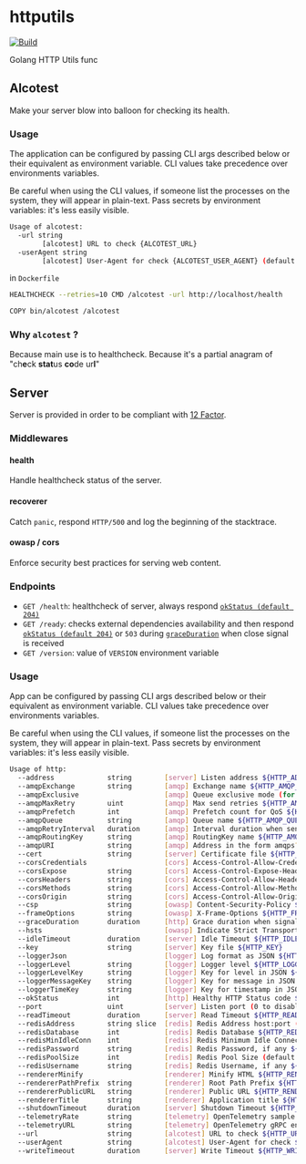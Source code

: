 # httputils

[![Build](https://github.com/ViBiOh/httputils/workflows/Build/badge.svg)](https://github.com/ViBiOh/httputils/actions)

Golang HTTP Utils func

## Alcotest

Make your server blow into balloon for checking its health.

### Usage

The application can be configured by passing CLI args described below or their equivalent as environment variable. CLI values take precedence over environments variables.

Be careful when using the CLI values, if someone list the processes on the system, they will appear in plain-text. Pass secrets by environment variables: it's less easily visible.

```bash
Usage of alcotest:
  -url string
        [alcotest] URL to check {ALCOTEST_URL}
  -userAgent string
        [alcotest] User-Agent for check {ALCOTEST_USER_AGENT} (default "Alcotest")
```

in `Dockerfile`

```bash
HEALTHCHECK --retries=10 CMD /alcotest -url http://localhost/health

COPY bin/alcotest /alcotest
```

### Why `alcotest` ?

Because main use is to healthcheck.
Because it's a partial anagram of "ch**e**ck **stat**us **co**de ur**l**"

## Server

Server is provided in order to be compliant with [12 Factor](https://12factor.net).

### Middlewares

#### health

Handle healthcheck status of the server.

#### recoverer

Catch `panic`, respond `HTTP/500` and log the beginning of the stacktrace.

#### owasp / cors

Enforce security best practices for serving web content.

### Endpoints

- `GET /health`: healthcheck of server, always respond [`okStatus (default 204)`](#Usage)
- `GET /ready`: checks external dependencies availability and then respond [`okStatus (default 204)`](#usage) or `503` during [`graceDuration`](#usage) when close signal is received
- `GET /version`: value of `VERSION` environment variable

### Usage

App can be configured by passing CLI args described below or their equivalent as environment variable. CLI values take precedence over environments variables.

Be careful when using the CLI values, if someone list the processes on the system, they will appear in plain-text. Pass secrets by environment variables: it's less easily visible.

```bash
Usage of http:
  --address             string        [server] Listen address ${HTTP_ADDRESS}
  --amqpExchange        string        [amqp] Exchange name ${HTTP_AMQP_EXCHANGE} (default "httputils")
  --amqpExclusive                     [amqp] Queue exclusive mode (for fanout exchange) ${HTTP_AMQP_EXCLUSIVE} (default false)
  --amqpMaxRetry        uint          [amqp] Max send retries ${HTTP_AMQP_MAX_RETRY} (default 3)
  --amqpPrefetch        int           [amqp] Prefetch count for QoS ${HTTP_AMQP_PREFETCH} (default 1)
  --amqpQueue           string        [amqp] Queue name ${HTTP_AMQP_QUEUE} (default "httputils")
  --amqpRetryInterval   duration      [amqp] Interval duration when send fails ${HTTP_AMQP_RETRY_INTERVAL} (default 10s)
  --amqpRoutingKey      string        [amqp] RoutingKey name ${HTTP_AMQP_ROUTING_KEY} (default "local")
  --amqpURI             string        [amqp] Address in the form amqps?://<user>:<password>@<address>:<port>/<vhost> ${HTTP_AMQP_URI}
  --cert                string        [server] Certificate file ${HTTP_CERT}
  --corsCredentials                   [cors] Access-Control-Allow-Credentials ${HTTP_CORS_CREDENTIALS} (default false)
  --corsExpose          string        [cors] Access-Control-Expose-Headers ${HTTP_CORS_EXPOSE}
  --corsHeaders         string        [cors] Access-Control-Allow-Headers ${HTTP_CORS_HEADERS} (default "Content-Type")
  --corsMethods         string        [cors] Access-Control-Allow-Methods ${HTTP_CORS_METHODS} (default "GET")
  --corsOrigin          string        [cors] Access-Control-Allow-Origin ${HTTP_CORS_ORIGIN} (default "*")
  --csp                 string        [owasp] Content-Security-Policy ${HTTP_CSP} (default "default-src 'self'; base-uri 'self'; script-src 'httputils-nonce'")
  --frameOptions        string        [owasp] X-Frame-Options ${HTTP_FRAME_OPTIONS} (default "deny")
  --graceDuration       duration      [http] Grace duration when signal received ${HTTP_GRACE_DURATION} (default 30s)
  --hsts                              [owasp] Indicate Strict Transport Security ${HTTP_HSTS} (default true)
  --idleTimeout         duration      [server] Idle Timeout ${HTTP_IDLE_TIMEOUT} (default 2m0s)
  --key                 string        [server] Key file ${HTTP_KEY}
  --loggerJson                        [logger] Log format as JSON ${HTTP_LOGGER_JSON} (default false)
  --loggerLevel         string        [logger] Logger level ${HTTP_LOGGER_LEVEL} (default "INFO")
  --loggerLevelKey      string        [logger] Key for level in JSON ${HTTP_LOGGER_LEVEL_KEY} (default "level")
  --loggerMessageKey    string        [logger] Key for message in JSON ${HTTP_LOGGER_MESSAGE_KEY} (default "msg")
  --loggerTimeKey       string        [logger] Key for timestamp in JSON ${HTTP_LOGGER_TIME_KEY} (default "time")
  --okStatus            int           [http] Healthy HTTP Status code ${HTTP_OK_STATUS} (default 204)
  --port                uint          [server] Listen port (0 to disable) ${HTTP_PORT} (default 1080)
  --readTimeout         duration      [server] Read Timeout ${HTTP_READ_TIMEOUT} (default 5s)
  --redisAddress        string slice  [redis] Redis Address host:port (blank to disable) ${HTTP_REDIS_ADDRESS}, as a string slice, environment variable separated by "," (default [127.0.0.1:6379])
  --redisDatabase       int           [redis] Redis Database ${HTTP_REDIS_DATABASE} (default 0)
  --redisMinIdleConn    int           [redis] Redis Minimum Idle Connections ${HTTP_REDIS_MIN_IDLE_CONN} (default 0)
  --redisPassword       string        [redis] Redis Password, if any ${HTTP_REDIS_PASSWORD}
  --redisPoolSize       int           [redis] Redis Pool Size (default GOMAXPROCS*10) ${HTTP_REDIS_POOL_SIZE} (default 0)
  --redisUsername       string        [redis] Redis Username, if any ${HTTP_REDIS_USERNAME}
  --rendererMinify                    [renderer] Minify HTML ${HTTP_RENDERER_MINIFY} (default true)
  --rendererPathPrefix  string        [renderer] Root Path Prefix ${HTTP_RENDERER_PATH_PREFIX}
  --rendererPublicURL   string        [renderer] Public URL ${HTTP_RENDERER_PUBLIC_URL} (default "http://localhost:1080")
  --rendererTitle       string        [renderer] Application title ${HTTP_RENDERER_TITLE} (default "App")
  --shutdownTimeout     duration      [server] Shutdown Timeout ${HTTP_SHUTDOWN_TIMEOUT} (default 10s)
  --telemetryRate       string        [telemetry] OpenTelemetry sample rate, 'always', 'never' or a float value ${HTTP_TELEMETRY_RATE} (default "always")
  --telemetryURL        string        [telemetry] OpenTelemetry gRPC endpoint (e.g. otel-exporter:4317) ${HTTP_TELEMETRY_URL}
  --url                 string        [alcotest] URL to check ${HTTP_URL}
  --userAgent           string        [alcotest] User-Agent for check ${HTTP_USER_AGENT} (default "Alcotest")
  --writeTimeout        duration      [server] Write Timeout ${HTTP_WRITE_TIMEOUT} (default 10s)
```
